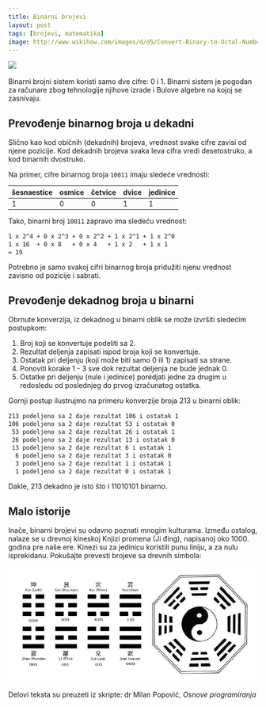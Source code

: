 ```yaml
---
title: Binarni brojevi
layout: post
tags: [brojevi, matematika]
image: http://www.wikihow.com/images/d/d5/Convert-Binary-to-Octal-Number-Step-11.jpg
---
```


![]({{page.image}})

Binarni brojni sistem koristi samo dve cifre: 0 i 1. Binarni sistem je pogodan za računare zbog tehnologije njihove izrade i Bulove algebre na kojoj se zasnivaju.

## Prevođenje binarnog broja u dekadni

Slično kao kod običnih (dekadnih) brojeva, vrednost svake cifre zavisi od njene pozicije. Kod dekadnih brojeva svaka leva cifra vredi desetostruko, a kod binarnih dvostruko.

Na primer, cifre binarnog broja `10011` imaju sledeće vrednosti:

šesnaestice | osmice | četvice | dvice | jedinice
------------|--------|---------|-------|---------
1 | 0 | 0 | 1 | 1

Tako, binarni broj `10011` zapravo ima sledeću vrednost:

```
1 x 2^4 + 0 x 2^3 + 0 x 2^2 + 1 x 2^1 + 1 x 2^0
1 x 16  + 0 x 8   + 0 x 4   + 1 x 2   + 1 x 1
= 19
```

Potrebno je samo svakoj cifri binarnog broja pridužiti njenu vrednost zavisno od pozicije i sabrati.

## Prevođenje dekadnog broja u binarni

Obrnute konverzija, iz dekadnog u binarni oblik se može izvršiti sledećim postupkom:

1. Broj koji se konvertuje podeliti sa 2.
2. Rezultat deljenja zapisati ispod broja koji se konvertuje.
3. Ostatak pri deljenju (koji može biti samo 0 ili 1) zapisati sa strane.
4. Ponoviti korake 1 - 3 sve dok rezultat deljenja ne bude jednak 0.
5. Ostatke pri deljenju (nule i jedinice) poredjati jedne za drugim u redosledu od poslednjeg do prvog izračunatog ostatka.

Gornji postup ilustrujmo na primeru konverzije broja 213 u binarni oblik:

```
213 podeljeno sa 2 daje rezultat 106 i ostatak 1
106 podeljeno sa 2 daje rezultat 53 i ostatak 0
 53 podeljeno sa 2 daje rezultat 26 i ostatak 1
 26 podeljeno sa 2 daje rezultat 13 i ostatak 0
 13 podeljeno sa 2 daje rezultat 6 i ostatak 1
  6 podeljeno sa 2 daje rezultat 3 i ostatak 0
  3 podeljeno sa 2 daje rezultat 1 i ostatak 1
  1 podeljeno sa 2 daje rezultat 0 i ostatak 1
```

Dakle, 213 dekadno je isto što i 11010101 binarno.

## Malo istorije

Inače, binarni brojevi su odavno poznati mnogim kulturama. Između ostalog, nalaze se u drevnoj kineskoj Knjizi promena (Ji đing), napisanoj oko 1000. godina pre naše ere. Kinezi su za jedinicu koristili punu liniju, a za nulu isprekidanu. Pokušajte prevesti brojeve sa drevnih simbola:

![](/images/koncepti/podaci/i-ching-binary.jpg)

Delovi teksta su preuzeti iz skripte: dr Milan Popović, *Osnove programiranja*
